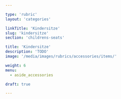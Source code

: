 ```yaml
---

type: 'rubric'
layout: 'categories'

linkTitle: 'Kindersitze'
slug: 'kindersitze'
section: 'childrens-seats'

title: 'Kindersitze'
description: 'TODO'
image: '/media/images/rubrics/accessories/items/'

weight: 6
menu:
  - aside_accessories  

draft: true

---
```

